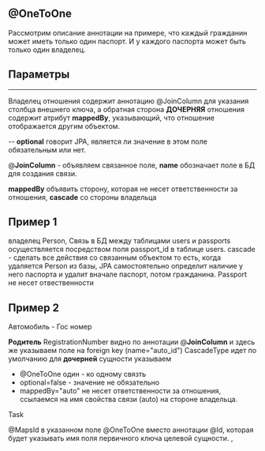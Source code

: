 ## @OneToOne
Рассмотрим описание аннотации на примере, что каждый гражданин может иметь только один паспорт. 
И у каждого паспорта может быть только один владелец.

## Параметры 

   ---
  
   Владелец отношения содержит аннотацию @JoinColumn для указания столбца внешнего ключа,
    а обратная сторона **ДОЧЕРНЯЯ** отношения содержит атрибут **mappedBy**, указывающий, что отношение
     отображается другим объектом.
   
   --
**optional** говорит JPA, является ли значение в этом поле обязательным или нет.

@**JoinColumn** - объявляем связанное поле, 
  **name**  обозначает поле в БД для создания связи.
  
  **mappedBy** объявить сторону, которая не несет ответственности за отношения,
  **cascade**  со стороны владельца 

## Пример 1
владелец  Person, 
Связь в БД между таблицами users и passports осуществляется посредством поля passport_id в таблице users.
cascade - сделать все действия со связанным объектом
то есть, когда удаляется Person из базы, JPA самостоятельно определит наличие у него паспорта и удалит вначале паспорт, потом гражданина.
Passport не несет отвественности 

## Пример 2
Автомобиль - Гос номер 

**Родитель** RegistrationNumber
видно по аннотации   @**JoinColumn**  и здесь же указываем поле на foreign key (name="auto_id")
CascadeType идет по умолчанию 
для **дочерней** сущности 
указываем 
  *  @OneToOne  один - ко одному связть
  *  optional=false - значение не обязательно 
  *  mappedBy="auto"  не несет ответственности за отношения, ссылаемся на имя свойства связи (auto) на стороне владельца.

Task

@MapsId в указанном поле @OneToOne вместо аннотации @Id, которая будет указывать имя поля первичного ключа целевой сущности. ,